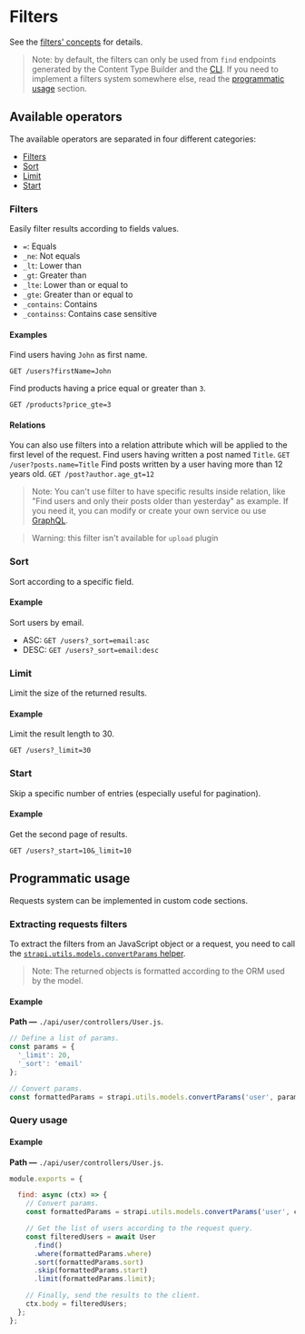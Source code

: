 # Filters

See the [filters' concepts](../concepts/concepts.md#filters) for details.

> Note: by default, the filters can only be used from `find` endpoints generated by the Content Type Builder and the [CLI](../cli/CLI.md). If you need to implement a filters system somewhere else, read the [programmatic usage](#programmatic-usage) section.

## Available operators

The available operators are separated in four different categories:
 - [Filters](#filters)
 - [Sort](#sort)
 - [Limit](#limit)
 - [Start](#start)

### Filters

Easily filter results according to fields values.

 - `=`: Equals
 - `_ne`: Not equals
 - `_lt`: Lower than
 - `_gt`: Greater than
 - `_lte`: Lower than or equal to
 - `_gte`: Greater than or equal to
 - `_contains`: Contains
 - `_containss`: Contains case sensitive

#### Examples

Find users having `John` as first name.

`GET /users?firstName=John`

Find products having a price equal or greater than `3`.

`GET /products?price_gte=3`

#### Relations
 You can also use filters into a relation attribute which will be applied to the first level of the request.
 Find users having written a post named `Title`.
 `GET /user?posts.name=Title`
 Find posts written by a user having more than 12 years old.
 `GET /post?author.age_gt=12`
 > Note: You can't use filter to have specific results inside relation, like "Find users and only their posts older than yesterday" as example. If you need it, you can modify or create your own service ou use [GraphQL](./graphql.md#query-api).

 > Warning: this filter isn't available for `upload` plugin

### Sort

Sort according to a specific field.

#### Example

Sort users by email.

 - ASC: `GET /users?_sort=email:asc`
 - DESC: `GET /users?_sort=email:desc`

### Limit

Limit the size of the returned results.

#### Example

Limit the result length to 30.

`GET /users?_limit=30`

### Start

Skip a specific number of entries (especially useful for pagination).

#### Example

Get the second page of results.

`GET /users?_start=10&_limit=10`

## Programmatic usage

Requests system can be implemented in custom code sections.

### Extracting requests filters

To extract the filters from an JavaScript object or a request, you need to call the [`strapi.utils.models.convertParams` helper](../api-reference/reference.md#strapiutils).

> Note: The returned objects is formatted according to the ORM used by the model.

#### Example

**Path —** `./api/user/controllers/User.js`.

```js
// Define a list of params.
const params = {
  '_limit': 20,
  '_sort': 'email'
};

// Convert params.
const formattedParams = strapi.utils.models.convertParams('user', params); // { limit: 20, sort: 'email' }
```

### Query usage

#### Example

**Path —** `./api/user/controllers/User.js`.

```js
module.exports = {

  find: async (ctx) => {
    // Convert params.
    const formattedParams = strapi.utils.models.convertParams('user', ctx.request.query);

    // Get the list of users according to the request query.
    const filteredUsers = await User
      .find()
      .where(formattedParams.where)
      .sort(formattedParams.sort)
      .skip(formattedParams.start)
      .limit(formattedParams.limit);

    // Finally, send the results to the client.
    ctx.body = filteredUsers;
  };
};
```
